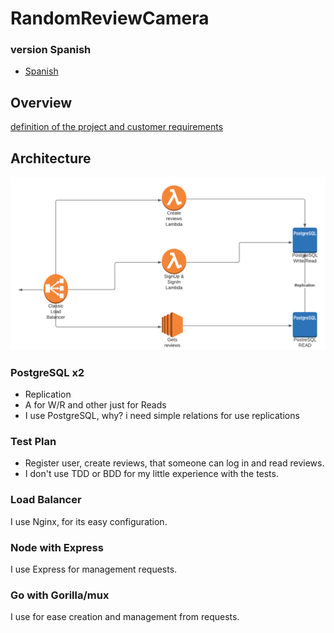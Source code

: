 # RandomReviewCamera

### version Spanish

- [Spanish ](./docs/es/README.md)

## Overview

[definition of the project and customer requirements](./docs/en/definitionProject.md)

## Architecture

![Architecture based to AWS](./docs/Backend-practice.png)

### PostgreSQL x2

- Replication
- A for W/R and other just for Reads
- I use PostgreSQL, why? i need simple relations for use replications

### Test Plan

- Register user, create reviews, that someone can log in and read reviews.
- I don't use TDD or BDD for my little experience with the tests.

### Load Balancer

I use Nginx, for its easy configuration.

### Node with Express

I use Express for management requests.

### Go with Gorilla/mux

I use for ease creation and management from requests.
